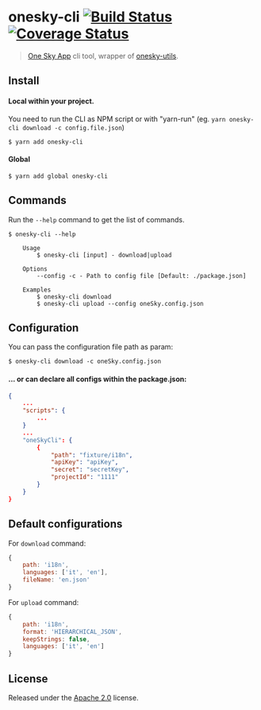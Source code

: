 # onesky-cli [![Build Status](https://travis-ci.org/contactlab/onesky-cli.svg?branch=master)](https://travis-ci.org/contactlab/onesky-cli) [![Coverage Status](https://coveralls.io/repos/github/contactlab/onesky-cli/badge.svg?branch=master)](https://coveralls.io/github/contactlab/onesky-cli?branch=master)

> [One Sky App](https://www.oneskyapp.com/) cli tool, wrapper of [onesky-utils](https://www.npmjs.com/package/onesky-utils).


## Install
#### Local within your project.
You need to run the CLI as NPM script or with "yarn-run" (eg. `yarn onesky-cli download -c config.file.json`)

```
$ yarn add onesky-cli
```

#### Global
```
$ yarn add global onesky-cli
```

## Commands
Run the `--help` command to get the list of commands.

```
$ onesky-cli --help

	Usage
		$ onesky-cli [input] - download|upload

	Options
		--config -c - Path to config file [Default: ./package.json]

	Examples
		$ onesky-cli download
		$ onesky-cli upload --config oneSky.config.json
```

## Configuration
You can pass the configuration file path as param:

```
$ onesky-cli download -c oneSky.config.json
```

#### ... or can declare all configs within the package.json:

```json
{
	...
	"scripts": {
		...
	}
	...
	"oneSkyCli": {
		{
			"path": "fixture/i18n",
			"apiKey": "apiKey",
			"secret": "secretKey",
			"projectId": "1111"
		}
	}
}
```

## Default configurations
For `download` command:
```js
{
	path: 'i18n',
	languages: ['it', 'en'],
	fileName: 'en.json'
}
```

For `upload` command:
```js
{
	path: 'i18n',
	format: 'HIERARCHICAL_JSON',
	keepStrings: false,
	languages: ['it', 'en']
}
```

<!--

## Usage

```js
const oneskyCli = require('onesky-cli');

oneskyCli('unicorns');
//=> 'unicorns & rainbows'
```


## API

### oneskyCli(input, [options])

#### input

Type: `string`

Lorem ipsum.

#### options

##### foo

Type: `boolean`<br>
Default: `false`

Lorem ipsum.


## CLI -->


## License
Released under the [Apache 2.0](https://github.com/contactlab/onesky-cli/blob/master/LICENSE) license.
